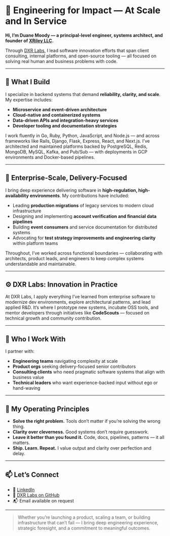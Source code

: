 # 🚀 Engineering for Impact — At Scale and In Service

**Hi, I’m Duane Moody — a principal-level engineer, systems architect, and founder of [XRiley LLC](https://dxrlabs.github.io).**

Through [DXR Labs](https://github.com/dxrlabs), I lead software innovation efforts that span client consulting, internal platforms, and open-source tooling — all focused on solving real human and business problems with code.

---

## 🔧 What I Build

I specialize in backend systems that demand **reliability, clarity, and scale**. My expertise includes:

- **Microservice and event-driven architecture**
- **Cloud-native and containerized systems**
- **Data-driven APIs and integration-heavy services**
- **Developer tooling and documentation strategies**

I work fluently in Go, Ruby, Python, JavaScript, and Node.js — and across frameworks like Rails, Django, Flask, Express, React, and Next.js. I’ve architected and maintained platforms backed by PostgreSQL, Redis, MongoDB, MySQL, Kafka, and Pub/Sub — with deployments in GCP environments and Docker-based pipelines.

---

## 🏢 Enterprise-Scale, Delivery-Focused

I bring deep experience delivering software in **high-regulation, high-availability environments**. My contributions have included:

- Leading **production migrations** of legacy services to modern cloud infrastructure  
- Designing and implementing **account verification and financial data pipelines**  
- Building **event consumers** and service documentation for distributed systems  
- Advocating for **test strategy improvements and engineering clarity** within platform teams  

Throughout, I’ve worked across functional boundaries — collaborating with architects, product leads, and engineers to keep complex systems understandable and maintainable.

---

## ⚙️ DXR Labs: Innovation in Practice

At DXR Labs, I apply everything I’ve learned from enterprise software to modernize dev environments, explore architectural patterns, and lead applied R&D. It’s where I prototype new systems, incubate OSS tools, and mentor developers through initiatives like **CodeScouts** — focused on technical growth and community contribution.

---

## 👥 Who I Work With

I partner with:

- **Engineering teams** navigating complexity at scale  
- **Product orgs** seeking delivery-focused senior contributors  
- **Consulting clients** who need pragmatic software systems that align with business value  
- **Technical leaders** who want experience-backed input without ego or hand-waving

---

## 🧭 My Operating Principles

- **Solve the right problem.** Tools don’t matter if you’re solving the wrong thing.
- **Clarity over cleverness.** Good systems don’t require guesswork.  
- **Leave it better than you found it.** Code, docs, pipelines, patterns — it all matters.
- **Ship. Learn. Repeat.** I value output and clarity over perfection and delay.

---

## 📫 Let’s Connect

- 💼 [LinkedIn](https://www.linkedin.com/in/dmmoody)  
- 🧪 [DXR Labs on GitHub](https://github.com/dxrlabs)  
- 📬 Email available on request

---

> Whether you’re launching a product, scaling a team, or building infrastructure that can’t fail — I bring deep engineering experience, strategic foresight, and a commitment to meaningful outcomes.
